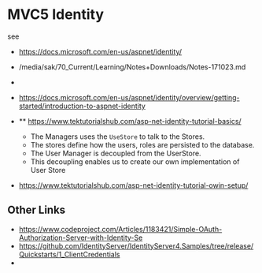 # MVC5 Identity
see
- https://docs.microsoft.com/en-us/aspnet/identity/
- /media/sak/70_Current/Learning/Notes+Downloads/Notes-171023.md
-


- https://docs.microsoft.com/en-us/aspnet/identity/overview/getting-started/introduction-to-aspnet-identity
- ** https://www.tektutorialshub.com/asp-net-identity-tutorial-basics/
	- The Managers uses the `UseStore` to talk to the Stores.
	- The stores define how the users, roles are persisted to the database.
	- The User Manager is decoupled from the UserStore.
	- This decoupling enables us to create our own implementation of User Store
- https://www.tektutorialshub.com/asp-net-identity-tutorial-owin-setup/

## Other Links
- https://www.codeproject.com/Articles/1183421/Simple-OAuth-Authorization-Server-with-Identity-Se
- https://github.com/IdentityServer/IdentityServer4.Samples/tree/release/Quickstarts/1_ClientCredentials
-
